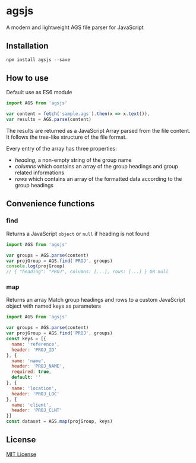 # agsjs

A modern and lightweight AGS file parser for JavaScript

## Installation

```javascript
npm install agsjs --save
```

## How to use

Default use as ES6 module

```javascript
import AGS from 'agsjs'

var content = fetch('sample.ags').then(x => x.text()),
var results = AGS.parse(content)
```

The results are returned as a JavaScript Array parsed from the file content. It follows the tree-like structure of the file format.

Every entry of the array has three properties:
- *heading*, a non-empty string of the group name
- *columns* which contains an array of the group headings and group related informations
- *rows* which contains an array of the formatted data according to the group headings

## Convenience functions

### find
Returns a JavaScript `object` or `null` if heading is not found
```javascript
import AGS from 'agsjs'

var groups = AGS.parse(content)
var projGroup = AGS.find('PROJ', groups)
console.log(projGroup)
// { "heading": "PROJ", columns: [...], rows: [...] } OR null
```

### map
Returns an array
Match group headings and rows to a custom JavaScript object with named keys as parameters
```javascript
import AGS from 'agsjs'

var groups = AGS.parse(content)
var projGroup = AGS.find('PROJ', groups)
const keys = [{
  name: 'reference',
  header: 'PROJ_ID'
}, {
  name: 'name',
  header: 'PROJ_NAME',
  required: true,
  default: ''
}, {
  name: 'location',
  header: 'PROJ_LOC'
}, {
  name: 'client',
  header: 'PROJ_CLNT'
}]
const dataset = AGS.map(projGroup, keys)
```

## License

[MIT License](https://opensource.org/licenses/MIT)
